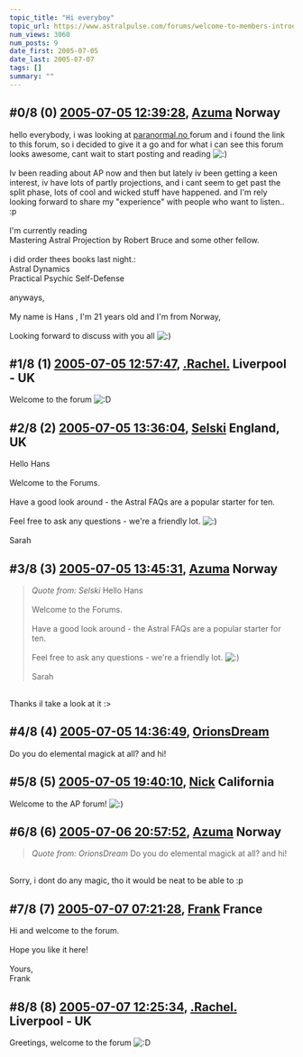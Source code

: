 ```yaml
---
topic_title: "Hi everyboy"
topic_url: https://www.astralpulse.com/forums/welcome-to-members-introductions!/hi-everyboy
num_views: 3060
num_posts: 9
date_first: 2005-07-05
date_last: 2005-07-07
tags: []
summary: ""
---
```


## \#0/8 (0) [2005-07-05 12:39:28](https://www.astralpulse.com/forums/index.php?msg=169131), [Azuma](https://www.astralpulse.com/forums/profile/?u=9370) Norway ##
<section>
hello everybody, i was looking at
<a class="bbc_link" href="https://www.astralpulse.com/forums///paranormal.no" rel="noopener" target="_blank">
 paranormal.no
</a>
forum and i found the link to this forum, so i decided to give it a go and for what i can see this forum looks awesome, cant wait to start posting and reading
<img alt=":)" class="smiley" src="https://www.astralpulse.com/forums/Smileys/fugue/smiley.png" title="Smiley"/>
<br>
<br>
Iv been reading about AP now and then but lately iv been getting a keen interest, iv have lots of partly projections, and i cant seem to get past the split phase, lots of cool and wicked stuff have happened. and I'm rely looking forward to share my "experience" with people who want to listen.. :p
<br>
<br>
I'm currently reading
<br>
Mastering Astral Projection by Robert Bruce and some other fellow.
<br>
<br>
i did order thees books last night.:
<br>
Astral Dynamics
<br>
Practical Psychic Self-Defense
<br>
<br>
anyways,
<br>
<br>
My name is Hans , I'm 21 years old and I'm from Norway,
<br>
<br>
Looking forward to discuss with you all
<img alt=":)" class="smiley" src="https://www.astralpulse.com/forums/Smileys/fugue/smiley.png" title="Smiley"/>
</section>

## \#1/8 (1) [2005-07-05 12:57:47](https://www.astralpulse.com/forums/index.php?msg=169134), [.Rachel.](https://www.astralpulse.com/forums/profile/?u=8982) Liverpool - UK ##
<section>
Welcome to the forum
<img alt=":D" class="smiley" src="https://www.astralpulse.com/forums/Smileys/fugue/cheesy.png" title="Cheesy"/>
</section>

## \#2/8 (2) [2005-07-05 13:36:04](https://www.astralpulse.com/forums/index.php?msg=169137), [Selski](https://www.astralpulse.com/forums/profile/?u=6012) England, UK ##
<section>
Hello Hans
<br>
<br>
Welcome to the Forums.
<br>
<br>
Have a good look around - the Astral FAQs are a popular starter for ten.
<br>
<br>
Feel free to ask any questions - we're a friendly lot.
<img alt=":)" class="smiley" src="https://www.astralpulse.com/forums/Smileys/fugue/smiley.png" title="Smiley"/>
<br>
<br>
Sarah
</section>

## \#3/8 (3) [2005-07-05 13:45:31](https://www.astralpulse.com/forums/index.php?msg=169139), [Azuma](https://www.astralpulse.com/forums/profile/?u=9370) Norway ##
<section>
<blockquote class="bbc_standard_quote">
 <cite>
  Quote from: Selski
 </cite>
 Hello Hans
 <br>
 <br>
 Welcome to the Forums.
 <br>
 <br>
 Have a good look around - the Astral FAQs are a popular starter for ten.
 <br>
 <br>
 Feel free to ask any questions - we're a friendly lot.
 <img alt=":)" class="smiley" src="https://www.astralpulse.com/forums/Smileys/fugue/smiley.png" title="Smiley"/>
 <br>
 <br>
 Sarah
</blockquote>
<br>
Thanks il take a look at it :&gt;
</section>

## \#4/8 (4) [2005-07-05 14:36:49](https://www.astralpulse.com/forums/index.php?msg=169144), [OrionsDream](https://www.astralpulse.com/forums/profile/?u=9035)  ##
<section>
Do you do elemental magick at all? and hi!
</section>

## \#5/8 (5) [2005-07-05 19:40:10](https://www.astralpulse.com/forums/index.php?msg=169164), [Nick](https://www.astralpulse.com/forums/profile/?u=2080) California ##
<section>
Welcome to the AP forum!
<img alt=":)" class="smiley" src="https://www.astralpulse.com/forums/Smileys/fugue/smiley.png" title="Smiley"/>
</section>

## \#6/8 (6) [2005-07-06 20:57:52](https://www.astralpulse.com/forums/index.php?msg=169238), [Azuma](https://www.astralpulse.com/forums/profile/?u=9370) Norway ##
<section>
<blockquote class="bbc_standard_quote">
 <cite>
  Quote from: OrionsDream
 </cite>
 Do you do elemental magick at all? and hi!
</blockquote>
<br>
Sorry, i dont do any magic, tho it would be neat to be able to :p
</section>

## \#7/8 (7) [2005-07-07 07:21:28](https://www.astralpulse.com/forums/index.php?msg=169291), [Frank](https://www.astralpulse.com/forums/profile/?u=359) France ##
<section>
Hi and welcome to the forum.
<br>
<br>
Hope you like it here!
<br>
<br>
Yours,
<br>
Frank
</section>

## \#8/8 (8) [2005-07-07 12:25:34](https://www.astralpulse.com/forums/index.php?msg=169308), [.Rachel.](https://www.astralpulse.com/forums/profile/?u=8982) Liverpool - UK ##
<section>
Greetings, welcome to the forum
<img alt=":D" class="smiley" src="https://www.astralpulse.com/forums/Smileys/fugue/cheesy.png" title="Cheesy"/>
</section>